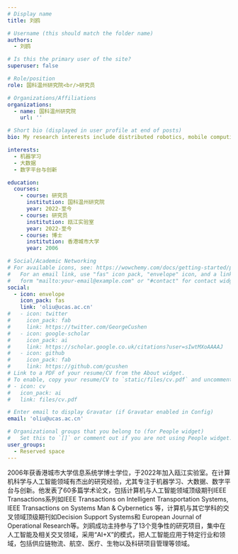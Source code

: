 ```yaml
---
# Display name
title: 刘鸥

# Username (this should match the folder name)
authors:
  - 刘鸥

# Is this the primary user of the site?
superuser: false

# Role/position
role: 国科温州研究院<br/>研究员

# Organizations/Affiliations
organizations:
  - name: 国科温州研究院
    url: ''

# Short bio (displayed in user profile at end of posts)
bio: My research interests include distributed robotics, mobile computing and programmable matter.

interests:
  - 机器学习
  - 大数据
  - 数字平台与创新

education:
  courses:
    - course: 研究员
      institution: 国科温州研究院
      year: 2022-至今
    - course: 研究员
      institution: 瓯江实验室
      year: 2022-至今
    - course: 博士
      institution: 香港城市大学
      year: 2006

# Social/Academic Networking
# For available icons, see: https://wowchemy.com/docs/getting-started/page-builder/#icons
#   For an email link, use "fas" icon pack, "envelope" icon, and a link in the
#   form "mailto:your-email@example.com" or "#contact" for contact widget.
social:
  - icon: envelope
    icon_pack: fas
    link: 'oliu@ucas.ac.cn'
#   - icon: twitter
#     icon_pack: fab
#     link: https://twitter.com/GeorgeCushen
#   - icon: google-scholar
#     icon_pack: ai
#     link: https://scholar.google.co.uk/citations?user=sIwtMXoAAAAJ
#   - icon: github
#     icon_pack: fab
#     link: https://github.com/gcushen
# Link to a PDF of your resume/CV from the About widget.
# To enable, copy your resume/CV to `static/files/cv.pdf` and uncomment the lines below.
# - icon: cv
#   icon_pack: ai
#   link: files/cv.pdf

# Enter email to display Gravatar (if Gravatar enabled in Config)
email: 'oliu@ucas.ac.cn'

# Organizational groups that you belong to (for People widget)
#   Set this to `[]` or comment out if you are not using People widget.
user_groups:
  - Reserved space
---
```


2006年获香港城市大学信息系统学博士学位，于2022年加入瓯江实验室。在计算机科学与人工智能领域有杰出的研究经验，尤其专注于机器学习、大数据、数字平台与创新。他发表了60多篇学术论文，包括计算机与人工智能领域顶级期刊IEEE Transactions系列如IEEE Transactions on Intelligent Transportation Systems, IEEE Transactions on Systems Man & Cybernetics 等，计算机与其它学科的交叉领域顶级期刊如Decision Support Systems和 European Journal of Operational Research等。刘鸥成功主持参与了13个竞争性的研究项目，集中在人工智能及相关交叉领域，采用“AI+X”的模式，把人工智能应用于特定行业和领域，包括供应链物流、航空、医疗、生物以及科研项目管理等领域。
